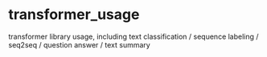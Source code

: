 # transformer_usage
transformer library usage, including  text classification / sequence labeling / seq2seq / question answer / text summary
